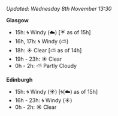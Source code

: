 *Updated: Wednesday 8th November 13:30*

**Glasgow**

* 15h: :cyclone: Windy (:cloud:) [:umbrella: as of 15h]
* 16h, 17h: :cyclone: Windy (:partly_sunny:)
* 18h: :sunny: Clear [:partly_sunny: as of 14h]
* 19h - 23h: :sunny: Clear
* 0h - 2h: :partly_sunny: Partly Cloudy

**Edinburgh**

* 15h: :cyclone: Windy (:sunny:) [:cyclone:(:cloud:) as of 15h]
* 16h - 23h: :cyclone: Windy (:sunny:)
* 0h - 2h: :sunny: Clear
